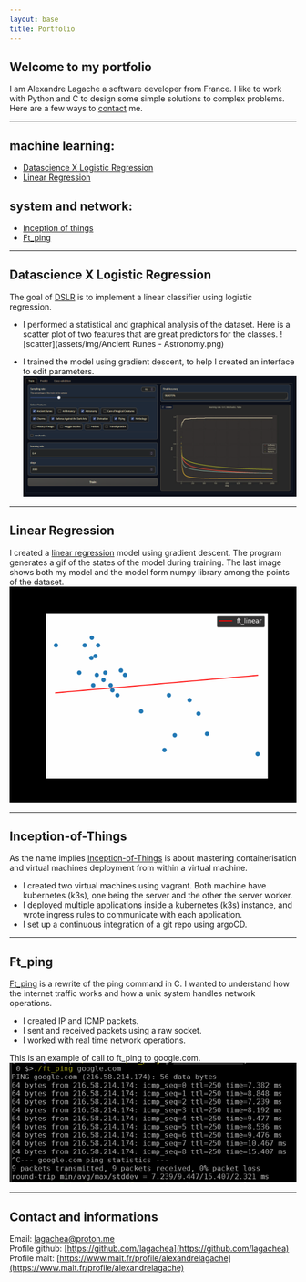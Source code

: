 ```yaml
---
layout: base
title: Portfolio
---
```


## Welcome to my portfolio
I am Alexandre Lagache a software developer from France.
I like to work with Python and C to design some simple solutions to complex problems.
Here are a few ways to [contact](#contact-and-informations) me.

---
## machine learning:
- [Datascience X Logistic Regression](#datascience-x-logistic-regression)
- [Linear Regression](#linear-regression)

## system and network:
- [Inception of things](#inception-of-things)
- [Ft_ping](#ft_ping)

---

## Datascience X Logistic Regression

The goal of [DSLR](https://github.com/plagache/DSLR) is to implement a linear classifier using logistic regression.

- I performed a statistical and graphical analysis of the dataset.
Here is a scatter plot of two features that are great predictors for the classes.
![scatter](assets/img/Ancient Runes - Astronomy.png)

- I trained the model using gradient descent, to help I created an interface to edit parameters.
![gradio-interface](assets/img/gradio-interface.png)

---

## Linear Regression

I created a [linear regression](https://github.com/lagachea/linear-regression) model using gradient descent.
The program generates a gif of the states of the model during training.
The last image shows both my model and the model form numpy library among the points of the dataset.  
![linear-regression](./assets/img/linear-example.gif)

---

## Inception-of-Things

As the name implies [Inception-of-Things](https://github.com/plagache/inception_of_things) is about mastering containerisation and virtual machines deployment from within a virtual machine.  
- I created two virtual machines using vagrant. Both machine have kubernetes (k3s), one being the server and the other the server worker.
- I deployed multiple applications inside a kubernetes (k3s) instance, and wrote ingress rules to communicate with each application.
- I set up a continuous integration of a git repo using argoCD.

---

## Ft_ping

[Ft_ping](https://github.com/lagachea/ft_ping) is a rewrite of the ping command in C.
I wanted to understand how the internet traffic works and how a unix system handles network operations.
- I created IP and ICMP packets.
- I sent and received packets using a raw socket.
- I worked with real time network operations.

This is an example of call to ft_ping to google.com.
![ft_ping](assets/img/ft-ping-example.png)

---
## Contact and informations
<!--Mobile: [06 33 35 10 44](tel:+33633351044)  -->
Email: [lagachea@proton.me](mailto:lagachea@proton.me)  
Profile github: [https://github.com/lagachea](https://github.com/lagachea)  
Profile malt: [https://www.malt.fr/profile/alexandrelagache](https://www.malt.fr/profile/alexandrelagache)

